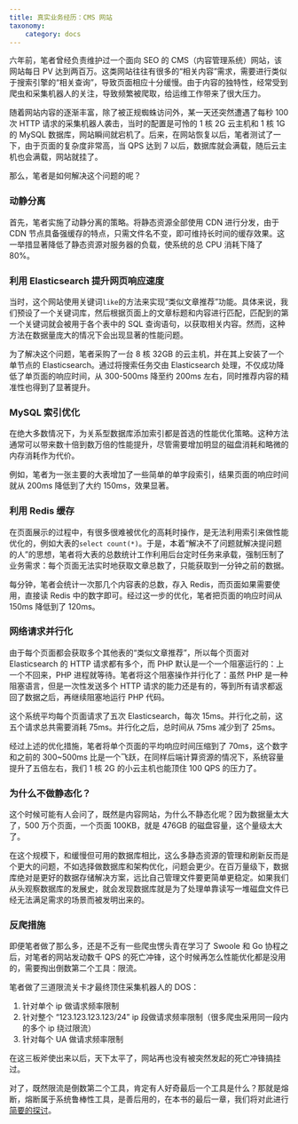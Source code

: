 ```yaml
---
title: 真实业务经历：CMS 网站
taxonomy:
    category: docs
---
```


六年前，笔者曾经负责维护过一个面向 SEO 的 CMS（内容管理系统）网站，该网站每日 PV 达到两百万。这类网站往往有很多的“相关内容”需求，需要进行类似于搜索引擎的“相关查询”，导致页面相应十分缓慢。由于内容的独特性，经常受到爬虫和采集机器人的关注，导致频繁被爬取，给运维工作带来了很大压力。

随着网站内容的逐渐丰富，除了被正规蜘蛛访问外，某一天还突然遭遇了每秒 100 次 HTTP 请求的采集机器人袭击，当时的配置是可怜的 1 核 2G 云主机和 1 核 1G 的 MySQL 数据库，网站瞬间就宕机了。后来，在网站恢复以后，笔者测试了一下，由于页面的复杂度非常高，当 QPS 达到 7 以后，数据库就会满载，随后云主机也会满载，网站就挂了。

那么，笔者是如何解决这个问题的呢？

### 动静分离

首先，笔者实施了动静分离的策略。将静态资源全部使用 CDN 进行分发，由于 CDN 节点具备强缓存的特点，只需文件名不变，即可维持长时间的缓存效果。这一举措显著降低了静态资源对服务器的负载，使系统的总 CPU 消耗下降了 80%。

### 利用 Elasticsearch 提升网页响应速度

当时，这个网站使用关键词`like`的方法来实现“类似文章推荐”功能。具体来说，我们预设了一个关键词库，然后根据页面上的文章标题和内容进行匹配，匹配到的第一个关键词就会被用于各个表中的 SQL 查询语句，以获取相关内容。然而，这种方法在数据量庞大的情况下会出现显著的性能问题。

为了解决这个问题，笔者采购了一台 8 核 32GB 的云主机，并在其上安装了一个单节点的 Elasticsearch。通过将搜索任务交由 Elasticsearch 处理，不仅成功降低了单页面的响应时间，从 300-500ms 降至约 200ms 左右，同时推荐内容的精准性也得到了显著提升。

### MySQL 索引优化

在绝大多数情况下，为关系型数据库添加索引都是首选的性能优化策略。这种方法通常可以带来数十倍到数万倍的性能提升，尽管需要增加明显的磁盘消耗和略微的内存消耗作为代价。

例如，笔者为一张主要的大表增加了一些简单的单字段索引，结果页面的响应时间就从 200ms 降低到了大约 150ms，效果显著。

### 利用 Redis 缓存

在页面展示的过程中，有很多很难被优化的高耗时操作，是无法利用索引来做性能优化的，例如大表的`select count(*)`。于是，本着“解决不了问题就解决提问题的人”的思想，笔者将大表的总数统计工作利用后台定时任务来承载，强制压制了业务需求：每个页面无法实时地获取文章总数了，只能获取到一分钟之前的数据。

每分钟，笔者会统计一次那几个内容表的总数，存入 Redis，而页面如果需要使用，直接读 Redis 中的数字即可。经过这一步的优化，笔者把页面的响应时间从 150ms 降低到了 120ms。

### 网络请求并行化

由于每个页面都会获取多个其他表的“类似文章推荐”，所以每个页面对 Elasticsearch 的 HTTP 请求都有多个，而 PHP 默认是一个一个阻塞运行的：上一个不回来，PHP 进程就等待。笔者将这个阻塞操作并行化了：虽然 PHP 是一种阻塞语言，但是一次性发送多个 HTTP 请求的能力还是有的，等到所有请求都返回了数据之后，再继续阻塞地运行 PHP 代码。

这个系统平均每个页面请求了五次 Elasticsearch，每次 15ms。并行化之前，这五个请求总共需要消耗 75ms。并行化之后，总时间从 75ms 减少到了 25ms。

经过上述的优化措施，笔者将单个页面的平均响应时间压缩到了 70ms，这个数字和之前的 300~500ms 比是一个飞跃，在同样后端计算资源的情况下，系统容量提升了五倍左右，我们 1 核 2G 的小云主机也能顶住 100 QPS 的压力了。

### 为什么不做静态化？

这个时候可能有人会问了，既然是内容网站，为什么不静态化呢？因为数据量太大了，500 万个页面，一个页面 100KB，就是 476GB 的磁盘容量，这个量级太大了。

在这个规模下，和缓慢但可用的数据库相比，这么多静态资源的管理和刷新反而是个更大的问题，不如选择做数据库和架构优化，问题会更少。在百万量级下，数据库绝对是更好的数据存储解决方案，远比自己管理文件要更简单更稳定。如果我们从头观察数据库的发展史，就会发现数据库就是为了处理单靠读写一堆磁盘文件已经无法满足需求的场景而被发明出来的。

### 反爬措施

即便笔者做了那么多，还是不乏有一些爬虫愣头青在学习了 Swoole 和 Go 协程之后，对笔者的网站发动数千 QPS 的死亡冲锋，这个时候再怎么性能优化都是没用的，需要掏出倒数第二个工具：限流。

笔者做了三道限流关卡才最终顶住采集机器人的 DOS：

1. 针对单个 ip 做请求频率限制
2. 针对整个 “123.123.123.123/24” ip 段做请求频率限制（很多爬虫采用同一段内的多个 ip 绕过限流）
3. 针对每个 UA 做请求频率限制

在这三板斧使出来以后，天下太平了，网站再也没有被突然发起的死亡冲锋搞挂过。

对了，既然限流是倒数第二个工具，肯定有人好奇最后一个工具是什么？那就是熔断，熔断属于系统鲁棒性工具，是善后用的，在本书的最后一章，我们将对此进行[简要的探讨](/part-five/unlimited-capacity/section-4)。
